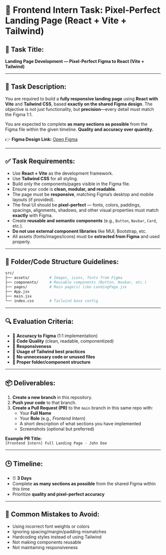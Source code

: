 # 🚀 Frontend Intern Task: Pixel-Perfect Landing Page (React + Vite + Tailwind)

## 📌 Task Title:
**Landing Page Development — Pixel-Perfect Figma to React (Vite + Tailwind)**

---

## 📝 Task Description:
You are required to build a **fully responsive landing page** using **React with Vite** and **Tailwind CSS**, based **exactly on the shared Figma design**. The objective is not just functionality, but **precision**—every detail must match the Figma 1:1.

You are expected to complete **as many sections as possible** from the Figma file within the given timeline. **Quality and accuracy over quantity.**

👉 **Figma Design Link:** [Open Figma]( https://www.figma.com/design/0JHO2KmyVs6a0G2SidMC6j/Diicent-Task?node-id=1-2&t=HGTuP8wNcjGZ2Atw-1 )

---

## ✅ Task Requirements:
- Use **React + Vite** as the development framework.
- Use **Tailwind CSS** for all styling.
- Build only the components/pages visible in the Figma file.
- Ensure your code is **clean, modular, and readable**.
- The page must be **responsive**, matching Figma’s desktop and mobile layouts (if provided).
- The final UI should be **pixel-perfect** — fonts, colors, paddings, spacings, alignments, shadows, and other visual properties must match **exactly** with Figma.
- Create **reusable and semantic components** (e.g., `Button`, `Navbar`, `Card`, etc.).
- **Do not use external component libraries** like MUI, Bootstrap, etc.
- All assets (fonts/images/icons) must be **extracted from Figma** and used properly.

---

## 📁 Folder/Code Structure Guidelines:
```bash
src/
├── assets/         # Images, icons, fonts from Figma
├── components/     # Reusable components (Button, Navbar, etc.)
├── pages/          # Main page(s) like LandingPage.jsx
├── App.jsx
├── main.jsx
└── index.css       # Tailwind base config
```

---

## 🔍 Evaluation Criteria:
- 🔹 **Accuracy to Figma** (1:1 implementation)
- 🔹 **Code Quality** (clean, readable, componentized)
- 🔹 **Responsiveness**
- 🔹 **Usage of Tailwind best practices**
- 🔹 **No unnecessary code or unused files**
- 🔹 **Proper folder/component structure**

---

## 📦 Deliverables:
1. **Create a new branch** in this repository.
2. **Push your code** to that branch.
3. **Create a Pull Request (PR)** to the `main` branch in this same repo with:
   - Your **Full Name**
   - Your **Role** (e.g., *Frontend Intern*)
   - A short description of what sections you have implemented
   - Screenshots (optional but preferred)

**Example PR Title:**  
`[Frontend Intern] Full Landing Page - John Doe`

---

## 🕒 Timeline:
- ⏰ **3 Days**
- Complete **as many sections as possible** from the shared Figma within this time
- Prioritize **quality and pixel-perfect accuracy**

---

## 🚫 Common Mistakes to Avoid:
- Using incorrect font weights or colors
- Ignoring spacing/margin/padding mismatches
- Hardcoding styles instead of using Tailwind
- Not making components reusable
- Not maintaining responsiveness
